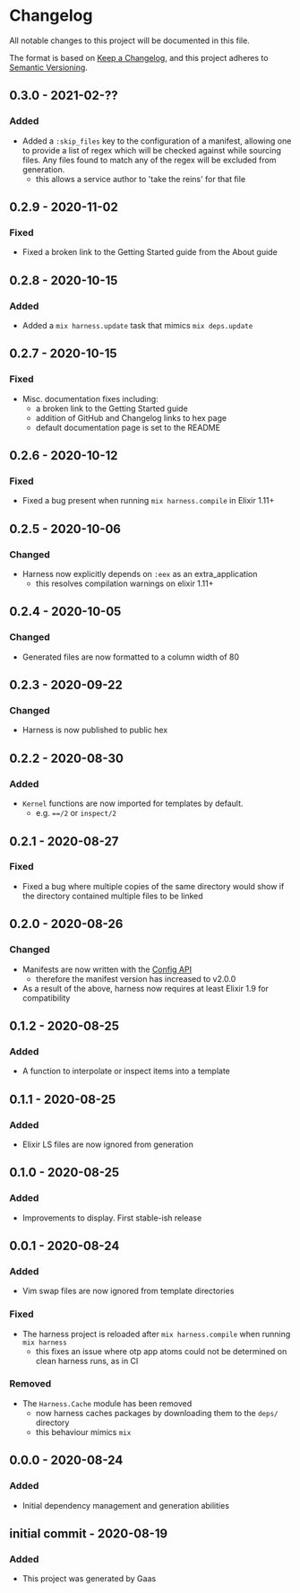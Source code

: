 # Changelog

All notable changes to this project will be documented in this file.

The format is based on [Keep a
Changelog](https://keepachangelog.com/en/1.0.0/), and this project adheres to
[Semantic Versioning](https://semver.org/spec/v2.0.0.html).

## 0.3.0 - 2021-02-??

### Added

- Added a `:skip_files` key to the configuration of a manifest, allowing one
  to provide a list of regex which will be checked against while sourcing files.
  Any files found to match any of the regex will be excluded from generation.
    - this allows a service author to 'take the reins' for that file

## 0.2.9 - 2020-11-02

### Fixed

- Fixed a broken link to the Getting Started guide from the About guide

## 0.2.8 - 2020-10-15

### Added

- Added a `mix harness.update` task that mimics `mix deps.update`

## 0.2.7 - 2020-10-15

### Fixed

- Misc. documentation fixes including:
    - a broken link to the Getting Started guide
    - addition of GitHub and Changelog links to hex page
    - default documentation page is set to the README

## 0.2.6 - 2020-10-12

### Fixed

- Fixed a bug present when running `mix harness.compile` in Elixir 1.11+

## 0.2.5 - 2020-10-06

### Changed

- Harness now explicitly depends on `:eex` as an extra_application
    - this resolves compilation warnings on elixir 1.11+

## 0.2.4 - 2020-10-05

### Changed

- Generated files are now formatted to a column width of 80

## 0.2.3 - 2020-09-22

### Changed

- Harness is now published to public hex

## 0.2.2 - 2020-08-30

### Added

- `Kernel` functions are now imported for templates by default.
    - e.g. `==/2` or `inspect/2`

## 0.2.1 - 2020-08-27

### Fixed

- Fixed a bug where multiple copies of the same directory would show if the
  directory contained multiple files to be linked

## 0.2.0 - 2020-08-26

### Changed

- Manifests are now written with the [Config
  API](https://hexdocs.pm/elixir/1.10.4/Config.html#content)
    - therefore the manifest version has increased to v2.0.0
- As a result of the above, harness now requires at least Elixir 1.9 for
  compatibility

## 0.1.2 - 2020-08-25

### Added

- A function to interpolate or inspect items into a template

## 0.1.1 - 2020-08-25

### Added

- Elixir LS files are now ignored from generation

## 0.1.0 - 2020-08-25

### Added

- Improvements to display. First stable-ish release

## 0.0.1 - 2020-08-24

### Added

- Vim swap files are now ignored from template directories

### Fixed

- The harness project is reloaded after `mix harness.compile` when running `mix
  harness`
    - this fixes an issue where otp app atoms could not be determined on clean
      harness runs, as in CI

### Removed

- The `Harness.Cache` module has been removed
    - now harness caches packages by downloading them to the `deps/` directory
    - this behaviour mimics `mix`

## 0.0.0 - 2020-08-24

### Added

- Initial dependency management and generation abilities

## initial commit - 2020-08-19

### Added

- This project was generated by Gaas

<!-- # Generated by Elixir.Gaas.Generators.Simple.Library.Changelog -->
